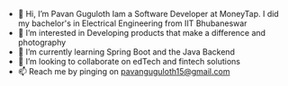 - 👋 Hi, I’m Pavan Guguloth
       Iam a Software Developer at MoneyTap. I did my bachelor's in Electrical Engineering from IIT Bhubaneswar
- 👀 I’m interested in Developing products that make a difference and photography
- 🌱 I’m currently learning Spring Boot and the Java Backend
- 💞️ I’m looking to collaborate on edTech and fintech solutions
- 📫 Reach me by pinging on pavanguguloth15@gmail.com

<!---
portraying-as-pavan/portraying-as-pavan is a ✨ special ✨ repository because its `README.md` (this file) appears on your GitHub profile.
You can click the Preview link to take a look at your changes.
--->
